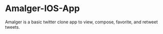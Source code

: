 # Amalger-IOS-App
Amalger is a basic twitter clone app to view, compose, favorite, and retweet tweets.
